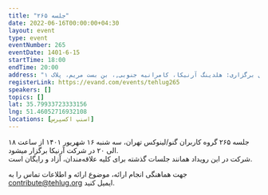 ```yaml
---
title: "جلسه ۲۶۵"
date: 2022-06-16T00:00:00+04:30
layout: event
type: event
eventNumber: 265
eventDate: 1401-6-15
startTime: 18:00
endTime: 20:00
address: "محل برگزاری: هلدینگ آرنیکا، کامرانیه جنوبی,، بن بست مریم، پلاک ۱"
registerLink: https://evand.com/events/tehlug265
speakers: []
topics: []
lat: 35.79933723333156
lng: 51.46052716932108
locations: [اسنپ اکسپرس]
---
```

جلسه ۲۶۵ گروه کاربران گنو/لینوکس تهران، سه شنبه ۱۶  شهریور ۱۴۰۱ از ساعت ۱۸ الی ۲۰ در شرکت آرنیکا برگزار میشود.  
شرکت در این رویداد همانند جلسات گذشته برای کلیه علاقه‌مندان، آزاد و رایگان است.  
  

جهت هماهنگی انجام ارائه، موضوع ارائه و اطلاعات تماس را به contribute@tehlug.org ایمیل کنید.
